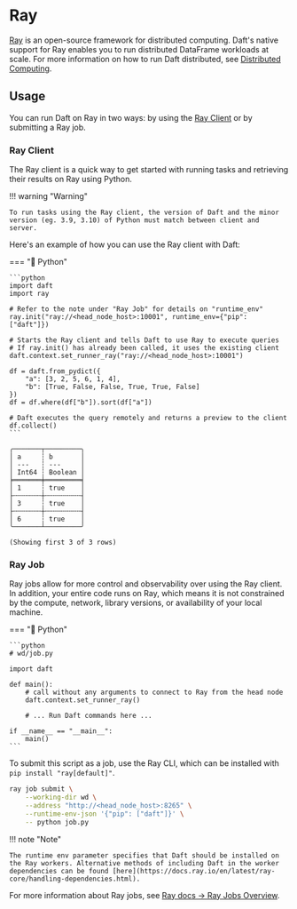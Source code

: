 # Ray

<!-- todo(docs - jay): add reference to daft launcher -->


[Ray](https://docs.ray.io/en/latest/ray-overview/index.html) is an open-source framework for distributed computing. Daft's native support for Ray enables you to run distributed DataFrame workloads at scale. For more information on how to run Daft distributed, see [Distributed Computing](../distributed.md).

## Usage

You can run Daft on Ray in two ways: by using the [Ray Client](https://docs.ray.io/en/latest/cluster/running-applications/job-submission/ray-client.html) or by submitting a Ray job.

### Ray Client

The Ray client is a quick way to get started with running tasks and retrieving their results on Ray using Python.

!!! warning "Warning"

    To run tasks using the Ray client, the version of Daft and the minor version (eg. 3.9, 3.10) of Python must match between client and server.

Here's an example of how you can use the Ray client with Daft:

=== "🐍 Python"

    ```python
    import daft
    import ray

    # Refer to the note under "Ray Job" for details on "runtime_env"
    ray.init("ray://<head_node_host>:10001", runtime_env={"pip": ["daft"]})

    # Starts the Ray client and tells Daft to use Ray to execute queries
    # If ray.init() has already been called, it uses the existing client
    daft.context.set_runner_ray("ray://<head_node_host>:10001")

    df = daft.from_pydict({
        "a": [3, 2, 5, 6, 1, 4],
        "b": [True, False, False, True, True, False]
    })
    df = df.where(df["b"]).sort(df["a"])

    # Daft executes the query remotely and returns a preview to the client
    df.collect()
    ```

```{title="Output"}
╭───────┬─────────╮
│ a     ┆ b       │
│ ---   ┆ ---     │
│ Int64 ┆ Boolean │
╞═══════╪═════════╡
│ 1     ┆ true    │
├╌╌╌╌╌╌╌┼╌╌╌╌╌╌╌╌╌┤
│ 3     ┆ true    │
├╌╌╌╌╌╌╌┼╌╌╌╌╌╌╌╌╌┤
│ 6     ┆ true    │
╰───────┴─────────╯

(Showing first 3 of 3 rows)
```

### Ray Job

Ray jobs allow for more control and observability over using the Ray client. In addition, your entire code runs on Ray, which means it is not constrained by the compute, network, library versions, or availability of your local machine.

=== "🐍 Python"

    ```python
    # wd/job.py

    import daft

    def main():
        # call without any arguments to connect to Ray from the head node
        daft.context.set_runner_ray()

        # ... Run Daft commands here ...

    if __name__ == "__main__":
        main()
    ```

To submit this script as a job, use the Ray CLI, which can be installed with `pip install "ray[default]"`.

```bash
ray job submit \
    --working-dir wd \
    --address "http://<head_node_host>:8265" \
    --runtime-env-json '{"pip": ["daft"]}' \
    -- python job.py
```

!!! note "Note"

    The runtime env parameter specifies that Daft should be installed on the Ray workers. Alternative methods of including Daft in the worker dependencies can be found [here](https://docs.ray.io/en/latest/ray-core/handling-dependencies.html).

For more information about Ray jobs, see [Ray docs -> Ray Jobs Overview](https://docs.ray.io/en/latest/cluster/running-applications/job-submission/index.html).
